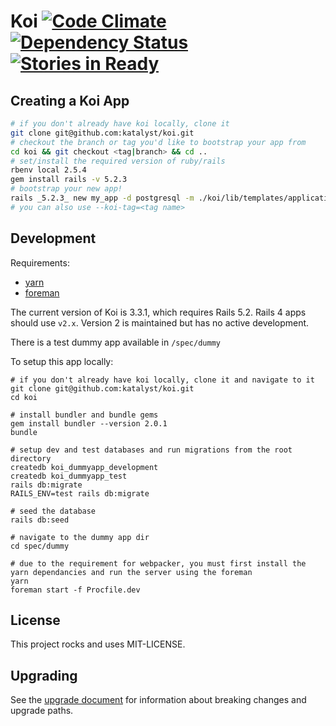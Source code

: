 # Koi [![Code Climate](https://codeclimate.com/github/katalyst/koi.png)](https://codeclimate.com/github/katalyst/koi) [![Dependency Status](https://gemnasium.com/katalyst/koi.png)](https://gemnasium.com/katalyst/koi) [![Stories in Ready](https://badge.waffle.io/katalyst/koi.png?label=ready&title=Ready)](https://waffle.io/katalyst/koi)

## Creating a Koi App

```bash
# if you don't already have koi locally, clone it
git clone git@github.com:katalyst/koi.git
# checkout the branch or tag you'd like to bootstrap your app from
cd koi && git checkout <tag|branch> && cd ..
# set/install the required version of ruby/rails
rbenv local 2.5.4
gem install rails -v 5.2.3
# bootstrap your new app!
rails _5.2.3_ new my_app -d postgresql -m ./koi/lib/templates/application/app.rb --koi-branch=<branch name>
# you can also use --koi-tag=<tag name>
```

## Development

Requirements:
* [yarn](https://yarnpkg.com/en/)
* [foreman](https://github.com/ddollar/foreman)

The current version of Koi is 3.3.1, which requires Rails 5.2. Rails 4 apps should use `v2.x`. Version 2 is maintained but has no active development.

There is a test dummy app available in `/spec/dummy`

To setup this app locally:
```
# if you don't already have koi locally, clone it and navigate to it
git clone git@github.com:katalyst/koi.git
cd koi

# install bundler and bundle gems
gem install bundler --version 2.0.1
bundle

# setup dev and test databases and run migrations from the root directory
createdb koi_dummyapp_development
createdb koi_dummyapp_test
rails db:migrate
RAILS_ENV=test rails db:migrate

# seed the database
rails db:seed

# navigate to the dummy app dir
cd spec/dummy

# due to the requirement for webpacker, you must first install the yarn dependancies and run the server using the foreman
yarn
foreman start -f Procfile.dev
```

## License

This project rocks and uses MIT-LICENSE.

## Upgrading

See the [upgrade document](Upgrade.md) for information about breaking changes and upgrade paths.
